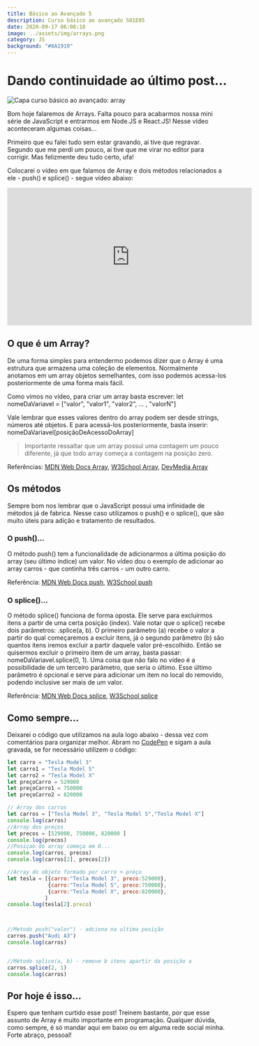 ```yaml
---
title: Básico ao Avançado 5
description: Curso básico ao avançado S01E05
date: 2020-09-17 06:08:18
image: ../assets/img/arrays.png
category: JS
background: "#8A1919"
---
```

# Dando continuidade ao último post...

![Capa curso básico ao avançado: array](../assets/img/arrays.png)

Bom hoje falaremos de Arrays. Falta pouco para acabarmos nossa mini série de JavaScript e entrarmos em Node.JS e React.JS! Nesse vídeo aconteceram algumas coisas...

Primeiro que eu falei tudo sem estar gravando, ai tive que regravar. Segundo que me perdi um pouco, ai tive que me virar no editor para corrigir. Mas felizmente deu tudo certo, ufa!

Colocarei o vídeo em que falamos de Array e dois métodos relacionados a ele - push() e splice() - segue vídeo abaixo:

<iframe width="560" height="315" src="https://www.youtube.com/embed/40R-9WpdY-Y" frameborder="0" allow="accelerometer; autoplay; clipboard-write; encrypted-media; gyroscope; picture-in-picture" allowfullscreen></iframe>

## O que é um Array?

De uma forma simples para entendermo podemos dizer que o Array é uma estrutura que armazena uma coleção de elementos. Normalmente anotamos em um array objetos semelhantes, com isso podemos acessa-los posteriormente de uma forma mais fácil.

Como vimos no vídeo, para criar um array basta escrever: 
let nomeDaVariavel = \["valor", "valor1", "valor2", ... , "valorN"]

Vale lembrar que esses valores dentro do array podem ser desde strings, números até objetos. E para acessá-los posteriormente, basta inserir: nomeDaVariavel\[posiçãoDeAcessoDoArray]

> Importante ressaltar que um array possui uma contagem um pouco diferente, já que todo array começa a contagem na posição zero.

Referências: [MDN Web Docs Array](https://developer.mozilla.org/pt-BR/docs/Web/JavaScript/Reference/Global_Objects/Array), [W3School Array](https://www.w3schools.com/js/js_arrays.asp), [DevMedia Array](https://www.devmedia.com.br/javascript-arrays/4079)

## Os métodos

Sempre bom nos lembrar que o JavaScript possui uma infinidade de métodos já de fabrica. Nesse caso utilizamos o push() e o splice(), que são muito úteis para adição e tratamento de resultados.

### O push()...

O método push() tem a funcionalidade de adicionarmos a última posição do array (seu último índice) um valor. No vídeo dou o exemplo de adicionar ao array carros - que continha três carros - um outro carro. 

Referência: [MDN Web Docs push](https://developer.mozilla.org/pt-BR/docs/Web/JavaScript/Reference/Global_Objects/Array/push), [W3School push](https://www.w3schools.com/jsref/jsref_push.asp)

### O splice()...

O método splice() funciona de forma oposta. Ele serve para excluirmos itens a partir de uma certa posição (index). Vale notar que o splice() recebe dois parâmetros: .splice(a, b). O primeiro parâmetro (a) recebe o valor a partir do qual começaremos a excluir itens, já o segundo parâmetro (b) são quantos itens iremos excluir a partir daquele valor pré-escolhido. Então se quisermos excluir o primeiro item de um array, basta passar: nomeDaVariavel.splice(0, 1). Uma coisa que não falo no vídeo é  a possibilidade de um terceiro parâmetro, que seria o último. Esse último parâmetro é opcional e serve para adicionar um item no local do removido, podendo inclusive ser mais de um valor.

Referência: [MDN Web Docs splice](https://developer.mozilla.org/pt-BR/docs/Web/JavaScript/Reference/Global_Objects/Array/splice), [W3School splice](https://www.w3schools.com/jsref/jsref_splice.asp)

## Como sempre...

Deixarei o código que utilizamos na aula logo abaixo - dessa vez com comentários para organizar melhor. Abram no [CodePen](https://codepen.io/pen/) e sigam a aula gravada, se for necessário utilizem o código:

```javascript
let carro = "Tesla Model 3"
let carro1 = "Tesla Model S"
let carro2 = "Tesla Model X"
let preçoCarro = 529000
let preçoCarro1 = 750000
let preçoCarro2 = 820000

// Array dos carros
let carros = ["Tesla Model 3", "Tesla Model S","Tesla Model X"]
console.log(carros)
//Array dos preços
let precos = [529000, 750000, 820000 ]
console.log(precos)
//Posiçao do array começa em 0...
console.log(carros, precos)
console.log(carros[2], precos[2])

//Array do objeto formado por carro + preço
let tesla = [{carro:"Tesla Model 3", preco:529000},
             {carro:"Tesla Model S", preco:750000},
             {carro:"Tesla Model X", preco:820000},
            ]
console.log(tesla[2].preco)



//Metodo push("valor") - adciona na ultima posição
carros.push("Audi A3")
console.log(carros)


//Método splice(a, b) - remove b itens apartir da posição a
carros.splice(2, 1)
console.log(carros)
```

## Por hoje é isso...

Espero que tenham curtido esse post! Treinem bastante, por que esse assunto de Array é muito importante em programação. Qualquer dúvida, como sempre, é só mandar aqui em baixo ou em alguma rede social minha. Forte abraço, pessoal!
